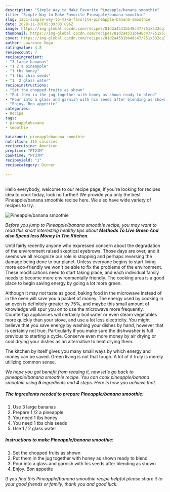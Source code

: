 ```yaml
---
description: "Simple Way to Make Favorite Pineapple/banana smoothie"
title: "Simple Way to Make Favorite Pineapple/banana smoothie"
slug: 1251-simple-way-to-make-favorite-pineapple-banana-smoothie
date: 2020-11-20T05:39:03.896Z
image: https://img-global.cpcdn.com/recipes/81d2a4531bb48c47/751x532cq70/pineapplebanana-smoothie-recipe-main-photo.jpg
thumbnail: https://img-global.cpcdn.com/recipes/81d2a4531bb48c47/751x532cq70/pineapplebanana-smoothie-recipe-main-photo.jpg
cover: https://img-global.cpcdn.com/recipes/81d2a4531bb48c47/751x532cq70/pineapplebanana-smoothie-recipe-main-photo.jpg
author: Lawrence Vega
ratingvalue: 4.8
reviewcount: 7
recipeingredient:
- "3 large bananas"
- "1 2 a pineapple"
- "1 tbs honey"
- "1 tbs chia seeds"
- "1  2 glass water"
recipeinstructions:
- "Set the chopped fruits as shown"
- "Put them in the jug together with honey as shown ready to blend"
- "Pour into a glass and garnish with his seeds after blending as shown"
- "Enjoy. Bon appetite"
categories:
- Recipe
tags:
- pineapplebanana
- smoothie

katakunci: pineapplebanana smoothie 
nutrition: 115 calories
recipecuisine: American
preptime: "PT21M"
cooktime: "PT37M"
recipeyield: "1"
recipecategory: Dinner

---
```

<br>
Hello everybody, welcome to our recipe page, If you're looking for recipes idea to cook today, look no further! We provide you only the best Pineapple/banana smoothie recipe here. We also have wide variety of recipes to try.
<br>


![Pineapple/banana smoothie](https://img-global.cpcdn.com/recipes/81d2a4531bb48c47/751x532cq70/pineapplebanana-smoothie-recipe-main-photo.jpg)

<i>Before you jump to Pineapple/banana smoothie recipe, you may want to read this short interesting healthy tips about 
<strong>Methods To Live Green And also Spend less Money In The Kitchen</strong>.</i>
</br>

Until fairly recently anyone who expressed concern about the degradation of the environment raised skeptical eyebrows. Those days are over, and it seems we all recognize our role in stopping and perhaps reversing the damage being done to our planet. Unless everyone begins to start living more eco-friendly we won't be able to fix the problems of the environment. These modifications need to start taking place, and each individual family needs to become more environmentally friendly. The cooking area is a good place to begin saving energy by going a lot more green.

Although it may not taste as good, baking food in the microwave instead of in the oven will save you a packet of money. The energy used by cooking in an oven is definitely greater by 75%, and maybe this small amount of knowledge will spur you on to use the microwave more frequently. Countertop appliances will certainly boil water or even steam vegetables more quickly than your stove, and use a lot less electricity. You might believe that you save energy by washing your dishes by hand, however that is certainly not true. Particularly if you make sure the dishwasher is full previous to starting a cycle. Conserve even more money by air drying or cool drying your dishes as an alternative to heat drying them.

The kitchen by itself gives you many small ways by which energy and money can be saved. Green living is not that tough. A lot of it truly is merely utilizing common sense.


<i>We hope you got benefit from reading it, now let's go back to pineapple/banana smoothie recipe. You can cook pineapple/banana smoothie using <strong>5</strong> ingredients and <strong>4</strong> steps. Here is how you achieve that.
</i>

##### The ingredients needed to prepare Pineapple/banana smoothie:

1. Use 3 large bananas
1. Prepare 1 /2 a pineapple
1. You need 1 tbs honey
1. You need 1 tbs chia seeds
1. Use 1 / 2 glass water


##### Instructions to make Pineapple/banana smoothie:

1. Set the chopped fruits as shown
1. Put them in the jug together with honey as shown ready to blend
1. Pour into a glass and garnish with his seeds after blending as shown
1. Enjoy. Bon appetite


<i>If you find this Pineapple/banana smoothie recipe helpful please share it to your good friends or family, thank you and good luck.</i>
